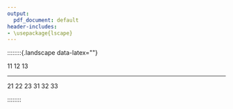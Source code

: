 ```yaml
---
output:
  pdf_document: default
header-includes:  
- \usepackage{lscape}  
---
```



::::::::{.landscape data-latex=""}

11 12 13
-- -- --
21 22 23
31 32 33

::::::::
